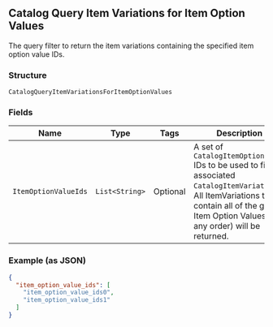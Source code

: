 ## Catalog Query Item Variations for Item Option Values

The query filter to return the item variations containing the specified item option value IDs.

### Structure

`CatalogQueryItemVariationsForItemOptionValues`

### Fields

| Name | Type | Tags | Description | Getter |
|  --- | --- | --- | --- | --- |
| `ItemOptionValueIds` | `List<String>` | Optional | A set of `CatalogItemOptionValue` IDs to be used to find associated<br>`CatalogItemVariation`s. All ItemVariations that contain all of the given<br>Item Option Values (in any order) will be returned. | List<String> getItemOptionValueIds() |

### Example (as JSON)

```json
{
  "item_option_value_ids": [
    "item_option_value_ids0",
    "item_option_value_ids1"
  ]
}
```

